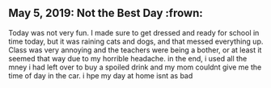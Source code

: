 ## May 5, 2019: Not the Best Day :frown:
Today was not very fun. I made sure to get dressed and ready for school in time today, but it was raining cats and dogs, and that messed everything up. Class was very annoying and the teachers were being a bother, or at least it seemed that way due to my horrible headache. in the end, i used all the mney i had left over to buy a spoiled drink and my mom couldnt give me the time of day in the car. i hpe my day at home isnt as bad
